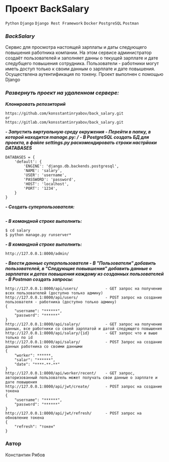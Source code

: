 # Проект BackSalary

`Python` `Django` `Django Rest Framework` `Docker` `PostgreSQL` `Postman`


### **_BackSalary_**


Сервис для просмотра настоящей зарплаты и даты следующего повышения работника компании. На этом сервисе администратор создаёт пользователей и заполняет данны о текущей зарплате и дате следубщего повышения сотрудника. Пользователи - работники могут иметь доступ только к своим данным о зарплате и дате повышения. Осуществлена аутентификация по токену. Проект выполнен с помощью Django


### _Развернуть проект на удаленном сервере:_

**_Клонировать репозиторий_**
```
https://github.com/konsstantinryabov/back_salary.git
or
https://gitlab.com/konsstantinryabov/back_salary.git
```


**_- Запустить виртуальную среду окружения_**
**_- Перейти в папку, в которой находится manage.py: /_**
**_- В PostgreSQL создать БД для проекта, в файле settings.py раскомендировать строки настрйоки DATABASES_**
```
DATABASES = {
    'default': {
        'ENGINE': 'django.db.backends.postgresql',
        'NAME': 'salary',
        'USER': 'username',
        'PASSWORD': 'password',
        'HOST': 'localhost',
        'PORT': '1234',
    }
}
```
**_- Создать суперпользователя:_**
```

```
**_- В командной строке выполнить:_**
```
$ cd salary
$ python manage.py runserver*
```     
**_- В командной строке выполнить:_**
```
http://127.0.0.1:8000/admin/
```
**_- Ввести данные суперпользователя_**
**_- В "Пользователи" добавить пользователей, в "Следующие повывшения" добавить данные о зарплатах и датах повышения каждому из созданных пользователей_**
**_- В Postman создать запросы:_**
```
http://127.0.0.1:8000/api/users/            - GET запрос на получение всех пользователей (доступно только админу)
http://127.0.0.1:8000/api/users/            - POST запрос на создание пользователя - работника (доступно только админу)
{
    "username": "******",
    "password": "******"
}
http://127.0.0.1:8000/api/salary/           - GET запрос на получение данных, все работники со своей зарплатой и датой следующего повышения
http://127.0.0.1:8000/api/salary/{id}       - GET запрос что и выше только по id
http://127.0.0.1:8000/api/salary/           - POST Запрос на создание данных работника со своими данными 
{
    "worker": ******,
    "salar": "******",
    "date": "****-**-**"
}
http://127.0.0.1:8000/api/worker/recent/    - GET запрос, авторизованный пользователь может получать свои данные о зарплате и дате повышения
http://127.0.0.1:8000/api/jwt/create/       - POST запрос на создание токена
{
    "username": "******",
    "password": "******"
}
http://127.0.0.1:8000/api/jwt/refresh/      - POST запрос на обновление токена
{
    "refresh": "токен"
}
```


### Автор
Константин Рябов